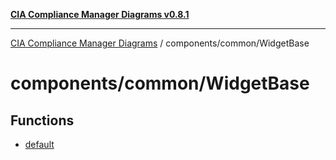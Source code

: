 [**CIA Compliance Manager Diagrams v0.8.1**](../../../README.md)

***

[CIA Compliance Manager Diagrams](../../../modules.md) / components/common/WidgetBase

# components/common/WidgetBase

## Functions

- [default](functions/default.md)
